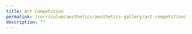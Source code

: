 ```yaml
---
title: Art Competition
permalink: /curriculum/aesthetics/aesthetics-gallery/art-competition/
description: ""
---
```

